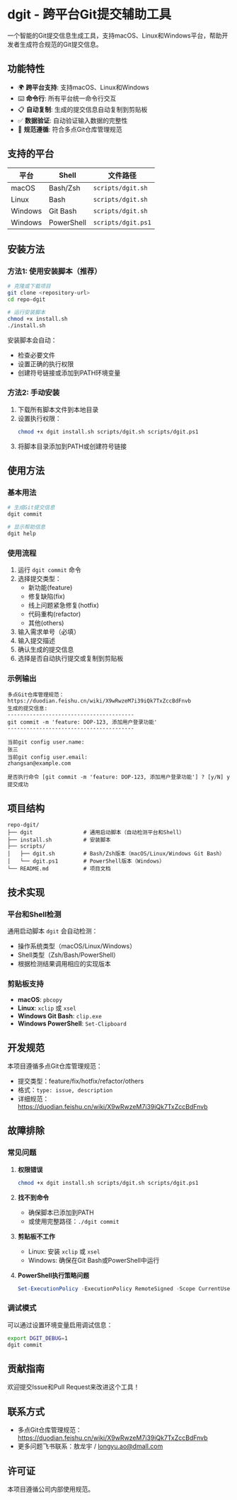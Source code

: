 # dgit - 跨平台Git提交辅助工具

一个智能的Git提交信息生成工具，支持macOS、Linux和Windows平台，帮助开发者生成符合规范的Git提交信息。

## 功能特性

- 🌍 **跨平台支持**: 支持macOS、Linux和Windows
- ⌨️ **命令行**: 所有平台统一命令行交互
- 📋 **自动复制**: 生成的提交信息自动复制到剪贴板
- ✅ **数据验证**: 自动验证输入数据的完整性
- 🎯 **规范遵循**: 符合多点Git仓库管理规范

## 支持的平台

| 平台    | Shell         | 文件路径             |
|---------|---------------|---------------------|
| macOS   | Bash/Zsh      | `scripts/dgit.sh`   |
| Linux   | Bash          | `scripts/dgit.sh`   |
| Windows | Git Bash      | `scripts/dgit.sh`   |
| Windows | PowerShell    | `scripts/dgit.ps1`  |

## 安装方法

### 方法1: 使用安装脚本（推荐）

```bash
# 克隆或下载项目
git clone <repository-url>
cd repo-dgit

# 运行安装脚本
chmod +x install.sh
./install.sh
```

安装脚本会自动：
- 检查必要文件
- 设置正确的执行权限
- 创建符号链接或添加到PATH环境变量

### 方法2: 手动安装

1. 下载所有脚本文件到本地目录
2. 设置执行权限：
   ```bash
   chmod +x dgit install.sh scripts/dgit.sh scripts/dgit.ps1
   ```
3. 将脚本目录添加到PATH或创建符号链接

## 使用方法

### 基本用法

```bash
# 生成Git提交信息
dgit commit

# 显示帮助信息
dgit help
```

### 使用流程

1. 运行 `dgit commit` 命令
2. 选择提交类型：
   - 新功能(feature)
   - 修复缺陷(fix)
   - 线上问题紧急修复(hotfix)
   - 代码重构(refactor)
   - 其他(others)
3. 输入需求单号（必填）
4. 输入提交描述
5. 确认生成的提交信息
6. 选择是否自动执行提交或复制到剪贴板

### 示例输出

```
多点Git仓库管理规范：https://duodian.feishu.cn/wiki/X9wRwzeM7i39iQk7TxZccBdFnvb
生成的提交信息:
----------------------------------------
git commit -m 'feature: DOP-123, 添加用户登录功能'
----------------------------------------

当前git config user.name: 
张三
当前git config user.email: 
zhangsan@example.com

是否执行命令 [git commit -m 'feature: DOP-123, 添加用户登录功能'] ? [y/N] y
提交成功
```

## 项目结构

```
repo-dgit/
├── dgit                # 通用启动脚本（自动检测平台和Shell）
├── install.sh          # 安装脚本
├── scripts/
│   ├── dgit.sh         # Bash/Zsh版本（macOS/Linux/Windows Git Bash）
│   └── dgit.ps1        # PowerShell版本（Windows）
└── README.md           # 项目文档
```

## 技术实现

### 平台和Shell检测

通用启动脚本 `dgit` 会自动检测：
- 操作系统类型（macOS/Linux/Windows）
- Shell类型（Zsh/Bash/PowerShell）
- 根据检测结果调用相应的实现版本

### 剪贴板支持

- **macOS**: `pbcopy`
- **Linux**: `xclip` 或 `xsel`
- **Windows Git Bash**: `clip.exe`
- **Windows PowerShell**: `Set-Clipboard`

## 开发规范

本项目遵循多点Git仓库管理规范：
- 提交类型：feature/fix/hotfix/refactor/others
- 格式：`type: issue, description`
- 详细规范：https://duodian.feishu.cn/wiki/X9wRwzeM7i39iQk7TxZccBdFnvb

## 故障排除

### 常见问题

1. **权限错误**
   ```bash
   chmod +x dgit install.sh scripts/dgit.sh scripts/dgit.ps1
   ```

2. **找不到命令**
   - 确保脚本已添加到PATH
   - 或使用完整路径：`./dgit commit`

3. **剪贴板不工作**
   - Linux: 安装 `xclip` 或 `xsel`
   - Windows: 确保在Git Bash或PowerShell中运行

4. **PowerShell执行策略问题**
   ```powershell
   Set-ExecutionPolicy -ExecutionPolicy RemoteSigned -Scope CurrentUser
   ```

### 调试模式

可以通过设置环境变量启用调试信息：
```bash
export DGIT_DEBUG=1
dgit commit
```

## 贡献指南

欢迎提交Issue和Pull Request来改进这个工具！

## 联系方式

- 多点Git仓库管理规范：https://duodian.feishu.cn/wiki/X9wRwzeM7i39iQk7TxZccBdFnvb
- 更多问题飞书联系：敖龙宇 / longyu.ao@dmall.com

## 许可证

本项目遵循公司内部使用规范。